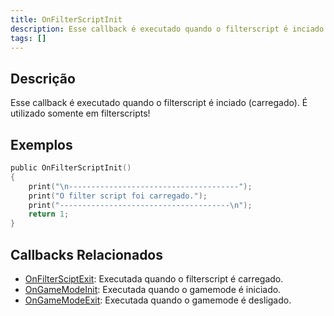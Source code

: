 ```yaml
---
title: OnFilterScriptInit
description: Esse callback é executado quando o filterscript é inciado (carregado).
tags: []
---
```


## Descrição

Esse callback é executado quando o filterscript é inciado (carregado). É utilizado somente em filterscripts!

## Exemplos

```c
public OnFilterScriptInit()
{
    print("\n--------------------------------------");
    print("O filter script foi carregado.");
    print("--------------------------------------\n");
    return 1;
}
```

## Callbacks Relacionados

- [OnFilterSciptExit](OnFilterScriptExit): Executada quando o filterscript é carregado.
- [OnGameModeInit](OnGameModeInit): Executada quando o gamemode é iniciado.
- [OnGameModeExit](OnGameModeExit): Executada quando o gamemode é desligado.
